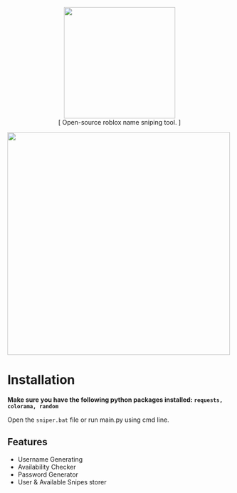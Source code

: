 <p align="center">
  <img src="https://github.com/user-attachments/assets/18ee90a0-786f-4014-8351-c629c54fcb95" height="250px"/>
  <br>
  [ Open-source roblox name sniping tool. ]
</p>

<img align="center" src="https://github.com/user-attachments/assets/20f78391-2b4a-42c4-85d4-391ecbc0edcc" height="500px"/>

# Installation
**Make sure you have the following python packages installed: ``requests, colorama, random``**

Open the ``sniper.bat`` file or run main.py using cmd line.


## Features

- Username Generating
- Availability Checker
- Password Generator
- User & Available Snipes storer
